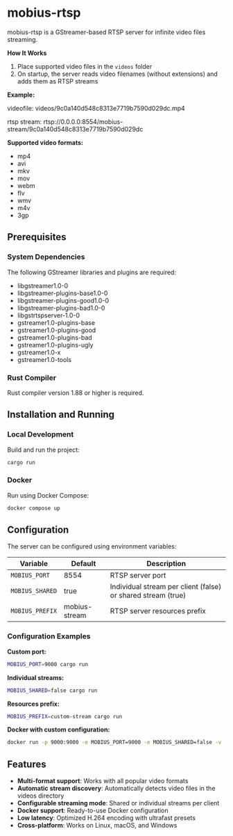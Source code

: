 # mobius-rtsp

mobius-rtsp is a GStreamer-based RTSP server for infinite video files streaming.

**How It Works**

1. Place supported video files in the `videos` folder
2. On startup, the server reads video filenames (without extensions) and adds them as RTSP streams

**Example:**

videofile: videos/9c0a140d548c8313e7719b7590d029dc.mp4

rtsp stream: rtsp://0.0.0.0:8554/mobius-stream/9c0a140d548c8313e7719b7590d029dc

**Supported video formats:**
   - mp4
   - avi
   - mkv
   - mov
   - webm
   - flv
   - wmv
   - m4v
   - 3gp

## Prerequisites

### System Dependencies

The following GStreamer libraries and plugins are required:
- libgstreamer1.0-0
- libgstreamer-plugins-base1.0-0
- libgstreamer-plugins-good1.0-0
- libgstreamer-plugins-bad1.0-0
- libgstrtspserver-1.0-0
- gstreamer1.0-plugins-base
- gstreamer1.0-plugins-good
- gstreamer1.0-plugins-bad
- gstreamer1.0-plugins-ugly
- gstreamer1.0-x
- gstreamer1.0-tools

### Rust Compiler

Rust compiler version 1.88 or higher is required.

## Installation and Running

### Local Development

Build and run the project:
```bash
cargo run
```

### Docker

Run using Docker Compose:
```bash
docker compose up
```

## Configuration

The server can be configured using environment variables:

| Variable | Default | Description |
|----------|---------|-------------|
| `MOBIUS_PORT` | 8554 | RTSP server port |
| `MOBIUS_SHARED` | true | Individual stream per client (false) or shared stream (true) |
| `MOBIUS_PREFIX` | mobius-stream | RTSP server resources prefix |

### Configuration Examples

**Custom port:**
```bash
MOBIUS_PORT=9000 cargo run
```

**Individual streams:**
```bash
MOBIUS_SHARED=false cargo run
```

**Resources prefix:**
```bash
MOBIUS_PREFIX=custom-stream cargo run
```

**Docker with custom configuration:**
```bash
docker run -p 9000:9000 -e MOBIUS_PORT=9000 -e MOBIUS_SHARED=false -v ./videos:/mobius/videos mobius-rtsp
```

## Features

- **Multi-format support**: Works with all popular video formats
- **Automatic stream discovery**: Automatically detects video files in the videos directory
- **Configurable streaming mode**: Shared or individual streams per client
- **Docker support**: Ready-to-use Docker configuration
- **Low latency**: Optimized H.264 encoding with ultrafast presets
- **Cross-platform**: Works on Linux, macOS, and Windows
